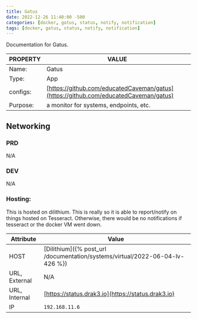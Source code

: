 ```yaml
---
title: Gatus
date: 2022-12-26 11:40:00 -500
categories: [docker, gatus, status, notify, notification]
tags: [docker, gatus, status, notify, notification]
---
```


Documentation for Gatus.

| PROPERTY | VALUE                                                                                |
| -------- | ------------------------------------------------------------------------------------ |
| Name:    | Gatus                                                                                |
| Type:    | App                                                                                  |
| configs: | [https://github.com/educatedCaveman/gatus](https://github.com/educatedCaveman/gatus) |
| Purpose: | a monitor for systems, endpoints, etc.                                               |

## Networking

### PRD

N/A

### DEV

N/A

### Hosting:

This is hosted on dilithium. This is really so it is able to report/notify on things hosted on Tesseract. Otherwise, there would be no notifications if tesseract or the docker VM went down.

| Attribute     | Value                                                                        |
| ------------- | ---------------------------------------------------------------------------- |
| HOST          | [Dilithium]({% post_url /documentation/systems/virtual/2022-06-04-lv-426 %}) |
| URL, External | N/A                                                                          |
| URL, Internal | [https://status.drak3.io](https://status.drak3.io)                           |
| IP            | `192.168.11.6`                                                               |
